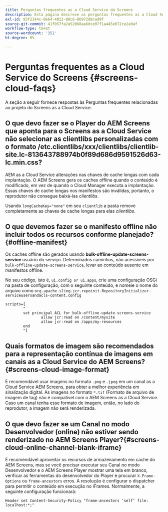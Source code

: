 ```yaml
---
title: Perguntas frequentes as a Cloud Service do Screens
description: Esta página descreve as perguntas frequentes as a Cloud Service do Screens.
exl-id: 93f2144c-0e64-4012-88c6-86972d8cad9f
source-git-commit: 41f057fa2a52068aa6dce97f1a445e072ce2a0af
workflow-type: tm+mt
source-wordcount: '351'
ht-degree: 0%

---
```


# Perguntas frequentes as a Cloud Service do Screens {#screens-cloud-faqs}

A seção a seguir fornece respostas às Perguntas frequentes relacionadas ao projeto do Screens as a Cloud Service.

## O que devo fazer se o Player do AEM Screens que aponta para o Screens as a Cloud Service não selecionar as clientlibs personalizadas com o formato /etc.clientlibs/xxx/clientlibs/clientlib-site.lc-813643788974b0f89d686d9591526d63-lc.min.css?

AEM as a Cloud Service alterações nas chaves de cache longas com cada implantação. O AEM Screens gera os caches offline quando o conteúdo é modificado, em vez de quando o Cloud Manager executa a implantação. Essas chaves de cache longas nos manifestos são inválidas, portanto, o reprodutor não consegue baixá-las *clientlibs*.

Usando `longCacheKey="none"` em seu `clientlib` a pasta remove completamente as chaves de cache longas para elas *clientlibs*.


## O que devemos fazer se o manifesto offline não incluir todos os recursos conforme planejado? {#offline-manifest}

Os caches offline são gerados usando **bulk-offline-update-screens-service** usuário do serviço. Determinados caminhos, não acessíveis por `bulk-offline-update-screens-service`, levar ao conteúdo ausente em manifestos offline.

No seu código, isto é, `ui.config or ui.apps`, crie uma configuração OSGi na pasta de configuração, com o seguinte conteúdo, e nomeie o nome do arquivo como `org.apache.sling.jcr.repoinit.RepositoryInitializer-serviceusersandacls-content.config`

```
scripts=[
        "
        set principal ACL for bulk-offline-update-screens-service
                allow jcr:read on /content/mysite
                allow jcr:read on /apps/my-resources
        end
        "] 
```

## Quais formatos de imagem são recomendados para a representação contínua de imagens em canais as a Cloud Service do AEM Screens?{#screens-cloud-image-format}

É recomendável usar imagens no formato `.png` e `.jpeg` em um canal as a Cloud Service AEM Screens, para obter a melhor experiência em sinalização digital.
As imagens no formato `*.tif` (Formato de arquivo de imagem de tag) não é compatível com o AEM Screens as a Cloud Service. Caso um canal tenha esse formato de imagem, então, no lado do reprodutor, a imagem não será renderizada.

## O que devo fazer se um Canal no modo Desenvolvedor (online) não estiver sendo renderizado no AEM Screens Player?{#screens-cloud-online-channel-blank-iframe}

É recomendável aproveitar os recursos de armazenamento em cache do AEM Screens, mas se você precisar executar seu Canal no modo Desenvolvedor e o AEM Screens Player mostrar uma tela em branco, verificar as ferramentas do desenvolvedor do Player e procurar `X-Frame-Options` ou `frame-ancestors` erros. A resolução é configurar o dispatcher para permitir o conteúdo em execução no iFrames. Normalmente, a seguinte configuração funcionará:

```
Header set Content-Security-Policy "frame-ancestors ‘self’ file: localhost:*;"
```
